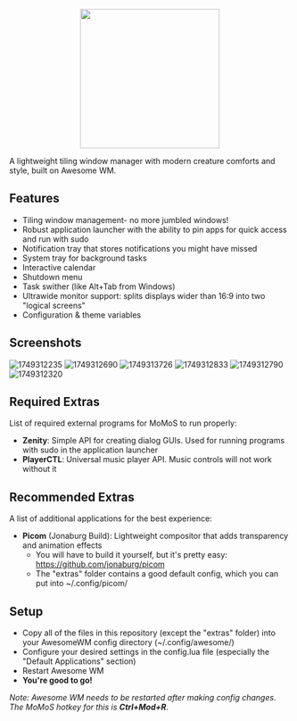<p align="center"><img src="https://imgur.com/qZz4J5l.png" width=250></p>

A lightweight tiling window manager with modern creature comforts and style, built on Awesome WM.

## Features
- Tiling window management- no more jumbled windows!
- Robust application launcher with the ability to pin apps for quick access and run with sudo
- Notification tray that stores notifications you might have missed
- System tray for background tasks
- Interactive calendar
- Shutdown menu
- Task swither (like Alt+Tab from Windows)
- Ultrawide monitor support: splits displays wider than 16:9 into two "logical screens"
- Configuration & theme variables

## Screenshots
![1749312235](https://github.com/user-attachments/assets/e7583e95-e148-472e-9376-1eebe46a9da1)
![1749312690](https://github.com/user-attachments/assets/7c24d909-8050-4755-8edd-6d8aab93391d)
![1749313726](https://github.com/user-attachments/assets/50fc3a00-9a19-4bb0-8285-6023ca596724)
![1749312833](https://github.com/user-attachments/assets/dd4eb5bf-74bd-4824-8add-583c5684ef98)
![1749312790](https://github.com/user-attachments/assets/5900bb05-abcb-4b47-bf1f-5c147788901d)
![1749312320](https://github.com/user-attachments/assets/1c1251c5-9a51-46eb-82db-974ecb7867d5)

## Required Extras
List of required external programs for MoMoS to run properly:
- **Zenity**: Simple API for creating dialog GUIs. Used for running programs with sudo in the application launcher
- **PlayerCTL**: Universal music player API. Music controls will not work without it

## Recommended Extras
A list of additional applications for the best experience:
- **Picom** (Jonaburg Build): Lightweight compositor that adds transparency and animation effects
    - You will have to build it yourself, but it's pretty easy: https://github.com/jonaburg/picom
    - The "extras" folder contains a good default config, which you can put into ~/.config/picom/

## Setup
- Copy all of the files in this repository (except the "extras" folder) into your AwesomeWM config directory (~/.config/awesome/)
- Configure your desired settings in the config.lua file (especially the "Default Applications" section)
- Restart Awesome WM
- **You're good to go!**

*Note: Awesome WM needs to be restarted after making config changes. The MoMoS hotkey for this is **Ctrl+Mod+R***.
